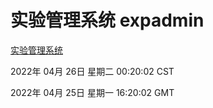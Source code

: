# 实验管理系统 expadmin
[实验管理系统](http://59.174.24.91:56808/expadmin-782313d2-e1b1-4ea7-932e-3a55e6a1a4d0/)

2022年 04月 26日 星期二 00:20:02 CST

2022年 04月 25日 星期一 16:20:02 GMT

